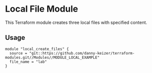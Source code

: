 # Local File Module
This Terraform module creates three local files with specified content.

## Usage
```hcl
module "local_create_files" {
  source = "git::https://github.com/danny-keizer/terraform-modules.git//Modules//MODULE_LOCAL_EXAMPLE"
  file_name = "lab"
}